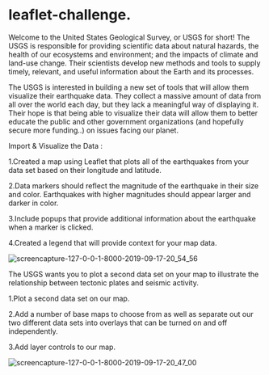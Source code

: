# leaflet-challenge.

Welcome to the United States Geological Survey, or USGS for short! The USGS is responsible for providing scientific data about natural hazards, the health of our ecosystems and environment; and the impacts of climate and land-use change. Their scientists develop new methods and tools to supply timely, relevant, and useful information about the Earth and its processes. 

The USGS is interested in building a new set of tools that will allow them visualize their earthquake data. They collect a massive amount of data from all over the world each day, but they lack a meaningful way of displaying it. Their hope is that being able to visualize their data will allow them to better educate the public and other government organizations (and hopefully secure more funding..) on issues facing our planet.

Import & Visualize the Data :

1.Created a map using Leaflet that plots all of the earthquakes from your data set based on their longitude and latitude.

2.Data markers should reflect the magnitude of the earthquake in their size and color. Earthquakes with higher magnitudes should appear larger and darker in color.

3.Include popups that provide additional information about the earthquake when a marker is clicked.

4.Created a legend that will provide context for your map data.


![screencapture-127-0-0-1-8000-2019-09-17-20_54_56](https://user-images.githubusercontent.com/50187921/65101302-055bda80-d98e-11e9-810e-7b594ecab84c.png)


The USGS wants you to plot a second data set on your map to illustrate the relationship between tectonic plates and seismic activity.

1.Plot a second data set on our map.

2.Add a number of base maps to choose from as well as separate out our two different data sets into overlays that can be turned on and off independently.

3.Add layer controls to our map.


![screencapture-127-0-0-1-8000-2019-09-17-20_47_00](https://user-images.githubusercontent.com/50187921/65099055-00e2f200-d98d-11e9-9dd4-ca52232e9dcd.png)

